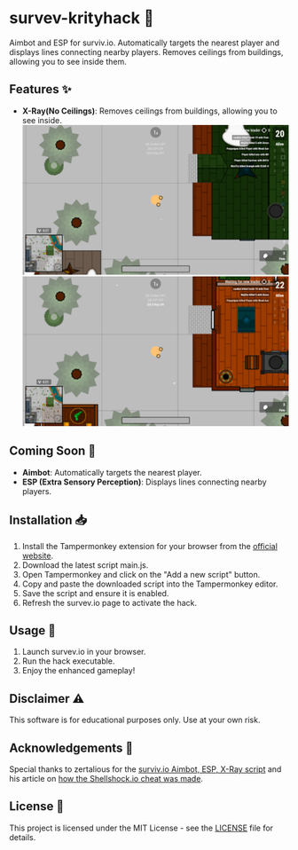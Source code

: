 # survev-krityhack 🎯

Aimbot and ESP for surviv.io. Automatically targets the nearest player and displays lines connecting nearby players. Removes ceilings from buildings, allowing you to see inside them.

## Features ✨
- **X-Ray(No Ceilings)**: Removes ceilings from buildings, allowing you to see inside.
![xray-off](./github-images/xray-off.png)
![xray-on](./github-images/xray-on.png)

## Coming Soon 🚧
- **Aimbot**: Automatically targets the nearest player.
- **ESP (Extra Sensory Perception)**: Displays lines connecting nearby players.

## Installation 📥
1. Install the Tampermonkey extension for your browser from the [official website](https://www.tampermonkey.net/).
2. Download the latest script main.js.
3. Open Tampermonkey and click on the "Add a new script" button.
4. Copy and paste the downloaded script into the Tampermonkey editor.
5. Save the script and ensure it is enabled.
6. Refresh the survev.io page to activate the hack.

## Usage 🚀
1. Launch survev.io in your browser.
2. Run the hack executable.
3. Enjoy the enhanced gameplay!

## Disclaimer ⚠️
This software is for educational purposes only. Use at your own risk.

## Acknowledgements 🙏
Special thanks to zertalious for the [surviv.io Aimbot, ESP, X-Ray script](https://greasyfork.org/en/scripts/439241-surviv-io-aimbot-esp-x-ray) and his article on [how the Shellshock.io cheat was made](https://www.zertalious.xyz/how-was-the-shellshock-io-cheat-made/).

## License 📄
This project is licensed under the MIT License - see the [LICENSE](LICENSE) file for details.
